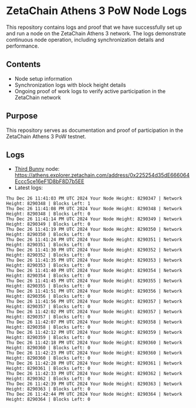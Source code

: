 # ZetaChain Athens 3 PoW Node Logs
This repository contains logs and proof that we have successfully set up and run a node on the ZetaChain Athens 3 network. The logs demonstrate continuous node operation, including synchronization details and performance.

## Contents
- Node setup information
- Synchronization logs with block height details
- Ongoing proof of work logs to verify active participation in the ZetaChain network

## Purpose
This repository serves as documentation and proof of participation in the ZetaChain Athens 3 PoW testnet.

## Logs

- [Third Bunny](https://thirdbunny.xyz/) node: https://athens.explorer.zetachain.com/address/0x225254d35dE666064Eccc5ce16eF1D8bF8D7b5EE
- Latest logs:
```
Thu Dec 26 11:41:03 PM UTC 2024 Your Node Height: 8290347 | Network Height: 8290348 | Blocks Left: 1
Thu Dec 26 11:41:08 PM UTC 2024 Your Node Height: 8290348 | Network Height: 8290348 | Blocks Left: 0
Thu Dec 26 11:41:14 PM UTC 2024 Your Node Height: 8290349 | Network Height: 8290349 | Blocks Left: 0
Thu Dec 26 11:41:19 PM UTC 2024 Your Node Height: 8290350 | Network Height: 8290350 | Blocks Left: 0
Thu Dec 26 11:41:24 PM UTC 2024 Your Node Height: 8290351 | Network Height: 8290351 | Blocks Left: 0
Thu Dec 26 11:41:30 PM UTC 2024 Your Node Height: 8290352 | Network Height: 8290352 | Blocks Left: 0
Thu Dec 26 11:41:35 PM UTC 2024 Your Node Height: 8290353 | Network Height: 8290353 | Blocks Left: 0
Thu Dec 26 11:41:40 PM UTC 2024 Your Node Height: 8290354 | Network Height: 8290354 | Blocks Left: 0
Thu Dec 26 11:41:45 PM UTC 2024 Your Node Height: 8290355 | Network Height: 8290355 | Blocks Left: 0
Thu Dec 26 11:41:51 PM UTC 2024 Your Node Height: 8290356 | Network Height: 8290356 | Blocks Left: 0
Thu Dec 26 11:41:56 PM UTC 2024 Your Node Height: 8290357 | Network Height: 8290357 | Blocks Left: 0
Thu Dec 26 11:42:02 PM UTC 2024 Your Node Height: 8290357 | Network Height: 8290357 | Blocks Left: 0
Thu Dec 26 11:42:07 PM UTC 2024 Your Node Height: 8290358 | Network Height: 8290358 | Blocks Left: 0
Thu Dec 26 11:42:12 PM UTC 2024 Your Node Height: 8290359 | Network Height: 8290359 | Blocks Left: 0
Thu Dec 26 11:42:18 PM UTC 2024 Your Node Height: 8290360 | Network Height: 8290360 | Blocks Left: 0
Thu Dec 26 11:42:23 PM UTC 2024 Your Node Height: 8290360 | Network Height: 8290360 | Blocks Left: 0
Thu Dec 26 11:42:28 PM UTC 2024 Your Node Height: 8290361 | Network Height: 8290361 | Blocks Left: 0
Thu Dec 26 11:42:33 PM UTC 2024 Your Node Height: 8290362 | Network Height: 8290362 | Blocks Left: 0
Thu Dec 26 11:42:39 PM UTC 2024 Your Node Height: 8290363 | Network Height: 8290363 | Blocks Left: 0
Thu Dec 26 11:42:44 PM UTC 2024 Your Node Height: 8290364 | Network Height: 8290364 | Blocks Left: 0
```
